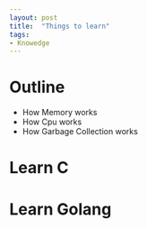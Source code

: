 ```yaml
---
layout: post
title:  "Things to learn"
tags:
- Knowedge
---
```


# Outline
* How Memory works
* How Cpu works
* How Garbage Collection works

# Learn C
# Learn Golang
